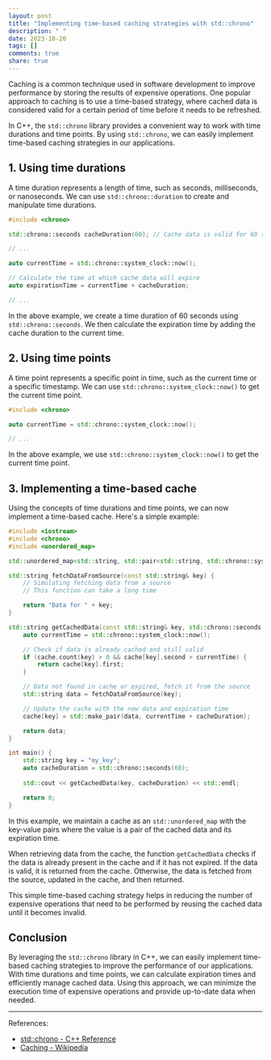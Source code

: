 ```yaml
---
layout: post
title: "Implementing time-based caching strategies with std::chrono"
description: " "
date: 2023-10-20
tags: []
comments: true
share: true
---
```


Caching is a common technique used in software development to improve performance by storing the results of expensive operations. One popular approach to caching is to use a time-based strategy, where cached data is considered valid for a certain period of time before it needs to be refreshed.

In C++, the `std::chrono` library provides a convenient way to work with time durations and time points. By using `std::chrono`, we can easily implement time-based caching strategies in our applications.

## 1. Using time durations

A time duration represents a length of time, such as seconds, milliseconds, or nanoseconds. We can use `std::chrono::duration` to create and manipulate time durations.

```cpp
#include <chrono>

std::chrono::seconds cacheDuration(60); // Cache data is valid for 60 seconds

// ...

auto currentTime = std::chrono::system_clock::now();

// Calculate the time at which cache data will expire
auto expirationTime = currentTime + cacheDuration;

// ...
```

In the above example, we create a time duration of 60 seconds using `std::chrono::seconds`. We then calculate the expiration time by adding the cache duration to the current time.

## 2. Using time points

A time point represents a specific point in time, such as the current time or a specific timestamp. We can use `std::chrono::system_clock::now()` to get the current time point.

```cpp
#include <chrono>

auto currentTime = std::chrono::system_clock::now();

// ...
```
In the above example, we use `std::chrono::system_clock::now()` to get the current time point.

## 3. Implementing a time-based cache

Using the concepts of time durations and time points, we can now implement a time-based cache. Here's a simple example:

```cpp
#include <iostream>
#include <chrono>
#include <unordered_map>

std::unordered_map<std::string, std::pair<std::string, std::chrono::system_clock::time_point>> cache;

std::string fetchDataFromSource(const std::string& key) {
    // Simulating fetching data from a source
    // This function can take a long time

    return "Data for " + key;
}

std::string getCachedData(const std::string& key, std::chrono::seconds cacheDuration) {
    auto currentTime = std::chrono::system_clock::now();

    // Check if data is already cached and still valid
    if (cache.count(key) > 0 && cache[key].second > currentTime) {
        return cache[key].first;
    }

    // Data not found in cache or expired, fetch it from the source
    std::string data = fetchDataFromSource(key);

    // Update the cache with the new data and expiration time
    cache[key] = std::make_pair(data, currentTime + cacheDuration);

    return data;
}

int main() {
    std::string key = "my_key";
    auto cacheDuration = std::chrono::seconds(60);
    
    std::cout << getCachedData(key, cacheDuration) << std::endl;

    return 0;
}
```

In this example, we maintain a cache as an `std::unordered_map` with the key-value pairs where the value is a pair of the cached data and its expiration time. 

When retrieving data from the cache, the function `getCachedData` checks if the data is already present in the cache and if it has not expired. If the data is valid, it is returned from the cache. Otherwise, the data is fetched from the source, updated in the cache, and then returned.

This simple time-based caching strategy helps in reducing the number of expensive operations that need to be performed by reusing the cached data until it becomes invalid.

## Conclusion

By leveraging the `std::chrono` library in C++, we can easily implement time-based caching strategies to improve the performance of our applications. With time durations and time points, we can calculate expiration times and efficiently manage cached data. Using this approach, we can minimize the execution time of expensive operations and provide up-to-date data when needed.

---

References:
- [std::chrono - C++ Reference](https://en.cppreference.com/w/cpp/chrono)
- [Caching - Wikipedia](https://en.wikipedia.org/wiki/Cache_(computing))